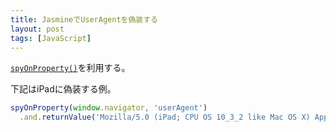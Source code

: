 ```yaml
---
title: JasmineでUserAgentを偽装する
layout: post
tags: [JavaScript]
---
```


[`spyOnProperty()`](https://jasmine.github.io/api/2.6/global.html#spyOnProperty)を利用する。

下記はiPadに偽装する例。
```js
spyOnProperty(window.navigator, 'userAgent')
  .and.returnValue('Mozilla/5.0 (iPad; CPU OS 10_3_2 like Mac OS X) AppleWebKit/603.2.4 (KHTML, like Gecko) Version/10.0 Mobile/14F91 Safari/602.1')
```
